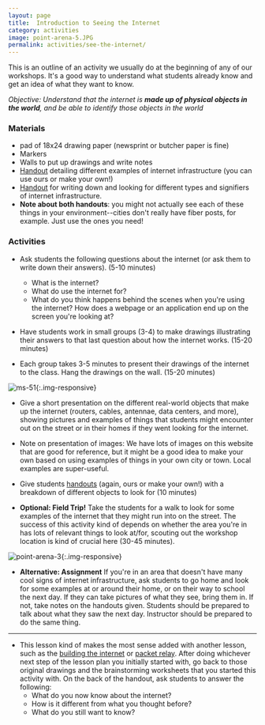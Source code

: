 ```yaml
---
layout: page
title:  Introduction to Seeing the Internet
category: activities
image: point-arena-5.JPG
permalink: activities/see-the-internet/
---
```


This is an outline of an activity we usually do at the beginning of any of our workshops. It's a good way to understand what students already know and get an idea of what they want to know.

*Objective: Understand that the internet is **made up of physical objects in the world**, and be able to identify those objects in the world*

### Materials

- pad of 18x24 drawing paper (newsprint or butcher paper is fine)
- Markers
- Walls to put up drawings and write notes
- [Handout](/handouts/internet-objects.pdf) detailing different examples of internet infrastructure (you can use ours or make your own!)
- [Handout](/handouts/internet-scavenger-hunt.pdf) for writing down and looking for different types and signifiers of internet infrastructure. 
- **Note about both handouts**: you might not actually see each of these things in your environment--cities don't really have fiber posts, for example. Just use the ones you need!

### Activities

- Ask students the following questions about the internet (or ask them to write down their answers). (5-10 minutes)

	- What is the internet?
	- What do use the internet for?
	- What do you think happens behind the scenes when you're using the internet? How does a webpage or an application end up on the screen you're looking at?

- Have students work in small groups (3-4) to make drawings illustrating their answers to that last question about how the internet works. (15-20 minutes)

- Each group takes 3-5 minutes to present their drawings of the internet to the class. Hang the drawings on the wall. (15-20 minutes) 

![ms-51](http://networks.land/assets/ms51-2.JPG){:.img-responsive}

- Give a short presentation on the different real-world objects that make up the internet (routers, cables, antennae, data centers, and more), showing pictures and examples of things that students might encounter out on the street or in their homes if they went looking for the internet.

- Note on presentation of images: We have lots of images on this website that are good for reference, but it might be a good idea to make your own based on using examples of things in your own city or town. Local examples are super-useful. 

- Give students [handouts](/handouts/find-the-internet-worksheet.pdf) (again, ours or make your own!) with a breakdown of different objects to look for (10 minutes)

- **Optional: Field Trip!** Take the students for a walk to look for some examples of the internet that they might run into on the street. The success of this activity kind of depends on whether the area you're in has lots of relevant things to look at/for, scouting out the workshop location is kind of crucial here (30-45 minutes).

![point-arena-3](http://networks.land/assets/point-arena-3.JPG){:.img-responsive}


- **Alternative: Assignment** If you're in an area that doesn't have many cool signs of internet infrastructure, ask students to go home and look for some examples at or around their home, or on their way to school the next day. If they can take pictures of what they see, bring them in. If not, take notes on the handouts given. Students should be prepared to talk about what they saw the next day. Instructor should be prepared to do the same thing.

***

- This lesson kind of makes the most sense added with another lesson, such as the [building the internet](/activities/what-is-the-internet-made-of/2-build-the-internet.html) or [packet relay](http://networks.land/activities/what-is-the-internet-made-of/3-be-the-internet.html). After doing whichever next step of the lesson plan you initially started with, go back to those original drawings and the brainstorming worksheets that you started this activity with. On the back of the handout, ask students to answer the following:
	- What do you now know about the internet?
	- How is it different from what you thought before?
	- What do you still want to know? 

